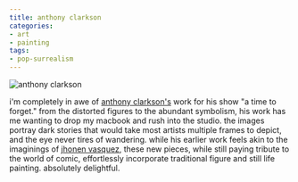 ```yaml
---
title: anthony clarkson
categories:
- art
- painting
tags:
- pop-surrealism
---
```


![anthony clarkson](/blog/old-uploads/2011/01/20110126_anthonyclarkson.jpg)

i'm completely in awe of [anthony clarkson's](http://www.anthonyclarksonart.com/wordpress/) work for his show "a time to forget." from the distorted figures to the abundant symbolism, his work has me wanting to drop my macbook and rush into the studio. the images portray dark stories that would take most artists multiple frames to depict, and the eye never tires of wandering. while his earlier work feels akin to the imaginings of [jhonen vasquez](http://en.wikipedia.org/wiki/Jhonen_Vasquez), these new pieces, while still paying tribute to the world of comic, effortlessly incorporate traditional figure and still life painting. absolutely delightful.
